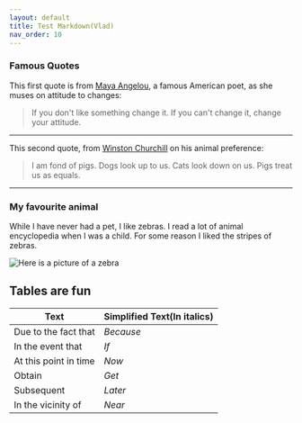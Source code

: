 ```yaml
---
layout: default
title: Test Markdown(Vlad)
nav_order: 10
---
```


### Famous Quotes
This first quote is from [Maya Angelou](https://www.brainyquote.com/quotes/maya_angelou_101310), a famous American poet, as she muses on
attitude to changes:
>If you don't like something change it. If you can't change it, change your attitude.

---

This second quote, from [Winston Churchill](https://www.brainyquote.com/quotes/winston_churchill_161474) on his animal preference:
>I am fond of pigs. Dogs look up to us. Cats look down on us. Pigs treat us as equals.

---

### My favourite animal
While I have never had a pet, I like zebras. I read a lot of animal encyclopedia when I was a child. For some reason I liked the stripes of zebras.


![Here is a picture of a zebra](https://images.ctfassets.net/cnu0m8re1exe/w4TS6ONjG71UXC3pkZDLc/5f162a88da4bebf9a9d29a867205b795/Zebra.jpg?w=650&h=433&fit=fill)

## Tables are fun 

| Text                  | Simplified Text(In italics) |
| --------------------- | --------------------------- |
| Due to the fact that  | _Because_                   |
| In the event that     | _If_                        |
| At this point in time | _Now_                       |
| Obtain                | _Get_                       |
| Subsequent            | _Later_                     |
| In the vicinity of    | _Near_                      |
